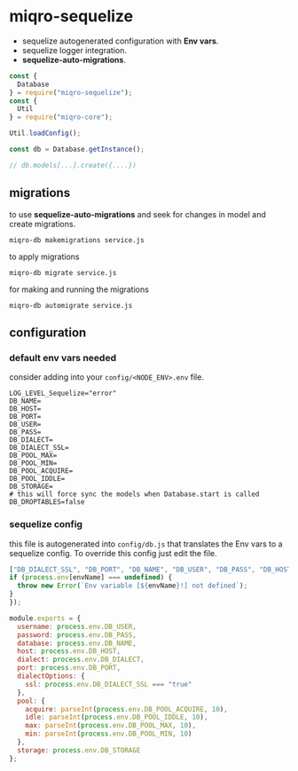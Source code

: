 # miqro-sequelize

- sequelize autogenerated configuration with **Env vars**.
- sequelize logger integration.
- **sequelize-auto-migrations**.

```javascript
const {
  Database
} = require("miqro-sequelize");
const {
  Util
} = require("miqro-core");

Util.loadConfig();

const db = Database.getInstance();

// db.models[...].create({....})
```

## migrations

to use **sequelize-auto-migrations** and seek for changes in model and create migrations.

```miqro-db makemigrations service.js```

to apply migrations

```miqro-db migrate service.js```

for making and running the migrations

```miqro-db automigrate service.js```

## configuration

### default env vars needed

consider adding into your ```config/<NODE_ENV>.env``` file.

```
LOG_LEVEL_Sequelize="error"
DB_NAME=
DB_HOST=
DB_PORT=
DB_USER=
DB_PASS=
DB_DIALECT=
DB_DIALECT_SSL=
DB_POOL_MAX=
DB_POOL_MIN=
DB_POOL_ACQUIRE=
DB_POOL_IDDLE=
DB_STORAGE=
# this will force sync the models when Database.start is called
DB_DROPTABLES=false
```

### sequelize config

this file is autogenerated into ```config/db.js``` that translates the Env vars to a sequelize config. To override this config just edit the file.

```javascript
["DB_DIALECT_SSL", "DB_PORT", "DB_NAME", "DB_USER", "DB_PASS", "DB_HOST", "DB_DIALECT", "DB_POOL_MAX", "DB_POOL_MIN", "DB_POOL_ACQUIRE", "DB_POOL_IDDLE", "DB_STORAGE"].forEach((envName) => {
if (process.env[envName] === undefined) {
  throw new Error(`Env variable [${envName}!] not defined`);
}
});

module.exports = {
  username: process.env.DB_USER,
  password: process.env.DB_PASS,
  database: process.env.DB_NAME,
  host: process.env.DB_HOST,
  dialect: process.env.DB_DIALECT,
  port: process.env.DB_PORT,
  dialectOptions: {
    ssl: process.env.DB_DIALECT_SSL === "true"
  },
  pool: {
    acquire: parseInt(process.env.DB_POOL_ACQUIRE, 10),
    idle: parseInt(process.env.DB_POOL_IDDLE, 10),
    max: parseInt(process.env.DB_POOL_MAX, 10),
    min: parseInt(process.env.DB_POOL_MIN, 10)
  },
  storage: process.env.DB_STORAGE
};
```
